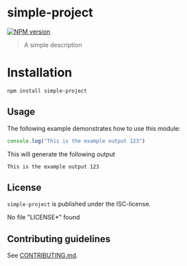 # simple-project 

[![NPM version](https://badge.fury.io/js/simple-project.svg)](http://badge.fury.io/js/simple-project)


> A simple description


# Installation

```
npm install simple-project
```

 
## Usage

The following example demonstrates how to use this module:

```js
console.log("This is the example output 123")
```

This will generate the following output

```
This is the example output 123
```



## License

`simple-project` is published under the ISC-license.

No file "LICENSE*" found


 
## Contributing guidelines

See [CONTRIBUTING.md](CONTRIBUTING.md).